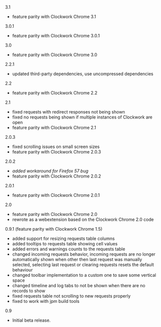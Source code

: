 3.1
- feature parity with Clockwork Chrome 3.1

3.0.1
- feature parity with Clockwork Chrome 3.0.1

3.0
- feature parity with Clockwork Chrome 3.0

2.2.1
- updated third-party dependencies, use uncompressed dependencies

2.2
- feature parity with Clockwork Chrome 2.2

2.1
- fixed requests with redirect responses not being shown
- fixed no requests being shown if multiple instances of Clockwork are open
- feature parity with Clockwork Chrome 2.1

2.0.3
- fixed scrolling issues on small screen sizes
- feature parity with Clockwork Chrome 2.0.3

2.0.2
- *added workaround for Firefox 57 bug*
- feature parity with Clockwork Chrome 2.0.2

2.0.1
- feature parity with Clockwork Chrome 2.0.1

2.0
- feature parity with Clockwork Chrome 2.0
- rewrote as a webextension based on the Clockwork Chrome 2.0 code

0.9.1
(feature parity with Clockwork Chrome 1.5)
- added support for resizing requests table columns
- added tooltips to requests table showing cell values
- added errors and warnings counts to the requests table
- changed incoming requests behavior, incoming requests are no longer automatically shown when other then last request was manually selected, selecting last request or clearing requests resets the default behaviour
- changed toolbar implementation to a custom one to save some vertical space
- changed timeline and log tabs to not be shown when there are no records to show
- fixed requests table not scrolling to new requests properly
- fixed to work with jpm build tools

0.9
- Initial beta release.
